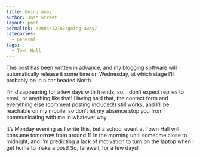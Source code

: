 ```yaml
---
title: Going away
author: Josh Street
layout: post
permalink: /2004/12/08/going-away/
categories:
  - General
tags:
  - Town Hall
---
```

This post has been written in advance, and my [blogging software][1] will automatically release it some time on Wednesday, at which stage I&#8217;ll probably be in a car headed North.

I&#8217;m disappearing for a few days with friends, so&#8230; don&#8217;t expect replies to email, or anything like that! Having said that, the contact form and everything else (comment posting included!) still works, and I&#8217;ll be reachable on my mobile, so don&#8217;t let my absence stop you from communicating with me in whatever way.

It&#8217;s Monday evening as I write this, but a school event at Town Hall will consume tomorrow from around 11 in the morning until sometime close to midnight, and I&#8217;m predicting a lack of motivation to turn on the laptop when I get home to make a post! So, farewell, for a few days!

 [1]: http://wordpress.org/